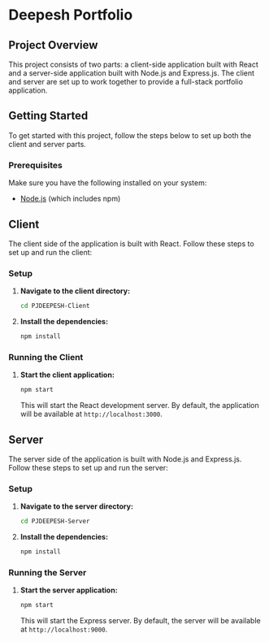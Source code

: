 # Deepesh Portfolio

## Project Overview

This project consists of two parts: a client-side application built with React and a server-side application built with Node.js and Express.js. The client and server are set up to work together to provide a full-stack portfolio application.

## Getting Started

To get started with this project, follow the steps below to set up both the client and server parts.

### Prerequisites

Make sure you have the following installed on your system:
- [Node.js](https://nodejs.org/) (which includes npm)

## Client

The client side of the application is built with React. Follow these steps to set up and run the client:

### Setup

1. **Navigate to the client directory:**

    ```sh
    cd PJDEEPESH-Client
    ```

2. **Install the dependencies:**

    ```sh
    npm install
    ```

### Running the Client

1. **Start the client application:**

    ```sh
    npm start
    ```

    This will start the React development server. By default, the application will be available at `http://localhost:3000`.

## Server

The server side of the application is built with Node.js and Express.js. Follow these steps to set up and run the server:

### Setup

1. **Navigate to the server directory:**

    ```sh
    cd PJDEEPESH-Server
    ```

2. **Install the dependencies:**

    ```sh
    npm install
    ```

### Running the Server

1. **Start the server application:**

    ```sh
    npm start
    ```

    This will start the Express server. By default, the server will be available at `http://localhost:9000`.


